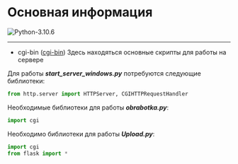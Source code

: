 # Основная информация

![Python-3.10.6](https://img.shields.io/badge/Python-v3.10.6-blue?style=for-the-badge)

---
+ cgi-bin ([cgi-bin](https://github.com/Dante1902/Tort-Al/tree/SP-Kursovaya/cgi-bin)) Здесь находяться основные скрипты для работы на сервере

Для работы ***start_server_windows.py*** потребуются следующие библиотеки: 

```python
from http.server import HTTPServer, CGIHTTPRequestHandler
```

Необходимые библиотеки для работы ***obrabotka.py***: 
```python
import cgi
```

Необходимо библиотеки для работы ***Upload.py***:

```python 
import cgi
from flask import * 
```
